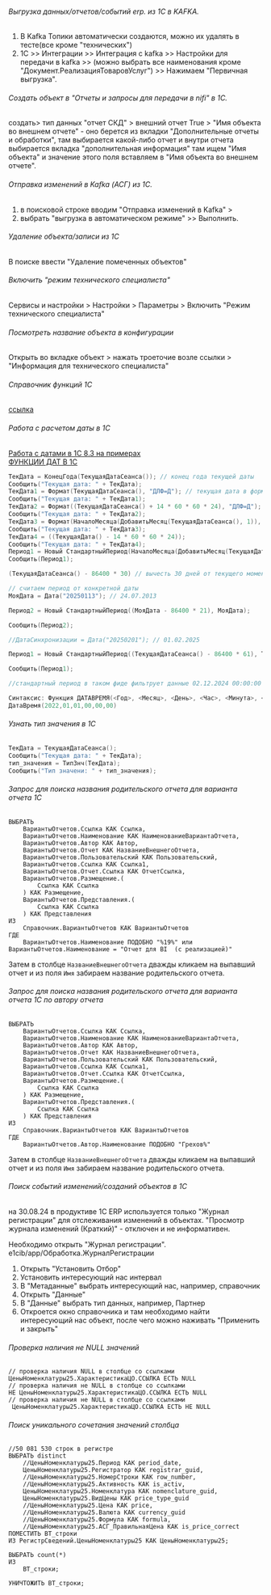 ###### Выгрузка данных/отчетов/событий erp. из 1С в KAFKA.
1. В Kafka Топики автоматически создаются, можно их удалять в тесте(все кроме "технических")
2. 1C >> Интеграции >> Интеграция с kafka >> Настройки для передачи в kafka >> (можно выбрать все наименования кроме "Документ.РеализацияТоваровУслуг") >> Нажимаем "Первичная выгрузка".
###### Создать объект в "Отчеты и запросы для передачи в nifi" в 1C.
создать> тип данных "отчет СКД" > внешний отчет True > "Имя объекта во внешнем отчете" - оно берется из вкладки "Дополнительные отчеты и обработки", там выбирается какой-либо отчет и внутри отчета выбирается вкладка "дополнительная информация" там ищем "Имя объекта" и значение этого поля вставляем в "Имя объекта во внешнем отчете".
###### Отправка изменений в Kafka (АСГ) из 1С.
1. в поисковой строке вводим "Отправка изменений в Kafka" >
2. выбрать "выгрузка в автоматическом режиме" >> Выполнить.
###### Удаление объекта/записи из 1С
В поиске ввести "Удаление помеченных объектов"
###### Включить "режим технического специалиста"
Cервисы и настройки > Настройки > Параметры > Включить "Режим технического специалиста"
###### Посмотреть название объекта в конфигурации
Открыть во вкладке объект > нажать троеточие возле ссылки > "Информация для технического специалиста"
###### Справочник функций 1C
[ссылка](https://www.about1c.ru/v77/)
###### Работа с расчетом даты в 1С
[Работа с датами в 1С 8.3 на примерах](https://programmist1s.ru/daty-v-1s/)  
[ФУНКЦИИ ДАТ В 1С](https://www.1s-up.ru/funkcii-dat-v-1s/)
```c
ТекДата = КонецГода(ТекущаяДатаСеанса()); // конец года текущей даты
Сообщить("Текущая дата: " + ТекДата);
ТекДата1 = Формат(ТекущаяДатаСеанса(), "ДЛФ=Д"); // текущая дата в формате "05.02.2020" 
Сообщить("Текущая дата: " + ТекДата1);
ТекДата2 = Формат((ТекущаяДатаСеанса() + 14 * 60 * 60 * 24), "ДЛФ=Д"); // + 14 дней к текущей дате в формате "05.02.2020" 
Сообщить("Текущая дата: " + ТекДата2);
ТекДата3 = Формат(НачалоМесяца(ДобавитьМесяц(ТекущаяДатаСеанса(), 1)), "ДЛФ=Д"); // начало следующего месяца (от текущего) в формате "05.02.2020" 
Сообщить("Текущая дата: " + ТекДата3);
ТекДата4 = ((ТекущаяДата() - 14 * 60 * 60 * 24));
Сообщить("Текущая дата: " + ТекДата4);
Период1 = Новый СтандартныйПериод(НачалоМесяца(ДобавитьМесяц(ТекущаяДатаСеанса(), -2)),  НачалоМесяца(ДобавитьМесяц(ТекущаяДатаСеанса(), -1)));
Сообщить(Период1);

(ТекущаяДатаСеанса() - 86400 * 30) // вычесть 30 дней от текущего момента

// считаем период от конкретной даты
МояДата = Дата("20250113"); // 24.07.2013

Период2 = Новый СтандартныйПериод((МояДата - 86400 * 21), МояДата);

Сообщить(Период2);

//ДатаСинхронизации = Дата("20250201"); // 01.02.2025

Период1 = Новый СтандартныйПериод((ТекущаяДатаСеанса() - 86400 * 61), ТекущаяДатаСеанса());

Сообщить(Период1);

//стандартный период в таком фиде фильтрует данные 02.12.2024 00:00:00 - 01.02.2025 23:59:59

Синтаксис: Функция ДАТАВРЕМЯ(<Год>, <Месяц>, <День>, <Час>, <Минута>, <Секунда>)
ДатаВремя(2022,01,01,00,00,00)
```
###### Узнать тип значения в 1С
```c
ТекДата = ТекущаяДатаСеанса();
Сообщить("Текущая дата: " + ТекДата);
тип_значения = ТипЗнч(ТекДата);
Сообщить("Тип значени: " + тип_значения);
```
###### Запрос для поиска названия родительского отчета для варианта отчета 1С
```
ВЫБРАТЬ
    ВариантыОтчетов.Ссылка КАК Ссылка,
    ВариантыОтчетов.Наименование КАК НаименованиеВариантаОтчета,
    ВариантыОтчетов.Автор КАК Автор,
    ВариантыОтчетов.Отчет КАК НазваниеВнешнегоОтчета,
    ВариантыОтчетов.Пользовательский КАК Пользовательский,
    ВариантыОтчетов.Ссылка КАК Ссылка1,
    ВариантыОтчетов.Отчет.Ссылка КАК ОтчетСсылка,
    ВариантыОтчетов.Размещение.(
        Ссылка КАК Ссылка
    ) КАК Размещение,
    ВариантыОтчетов.Представления.(
        Ссылка КАК Ссылка
    ) КАК Представления
ИЗ
    Справочник.ВариантыОтчетов КАК ВариантыОтчетов
ГДЕ
    ВариантыОтчетов.Наименование ПОДОБНО "%19%" или ВариантыОтчетов.Наименование = "Отчет для BI  (с реализацией)" 
```
Затем в столбце `НазваниеВнешнегоОтчета` дважды кликаем на выпавший отчет и из поля `Имя` забираем название родительского отчета.

###### Запрос для поиска названия родительского отчета для варианта отчета 1С по автору отчета
```
ВЫБРАТЬ
    ВариантыОтчетов.Ссылка КАК Ссылка,
    ВариантыОтчетов.Наименование КАК НаименованиеВариантаОтчета,
    ВариантыОтчетов.Автор КАК Автор,
    ВариантыОтчетов.Отчет КАК НазваниеВнешнегоОтчета,
    ВариантыОтчетов.Пользовательский КАК Пользовательский,
    ВариантыОтчетов.Ссылка КАК Ссылка1,
    ВариантыОтчетов.Отчет.Ссылка КАК ОтчетСсылка,
    ВариантыОтчетов.Размещение.(
        Ссылка КАК Ссылка
    ) КАК Размещение,
    ВариантыОтчетов.Представления.(
        Ссылка КАК Ссылка
    ) КАК Представления
ИЗ
    Справочник.ВариантыОтчетов КАК ВариантыОтчетов
ГДЕ
    ВариантыОтчетов.Автор.Наименование ПОДОБНО "Грехов%"  
```
Затем в столбце `НазваниеВнешнегоОтчета` дважды кликаем на выпавший отчет и из поля `Имя` забираем название родительского отчета.
###### Поиск событий изменений/созданий объектов в 1C
на 30.08.24 в продуктиве 1C ERP используется только "Журнал регистрации" для отслеживания изменений в объектах. "Просмотр журнала изменений (Краткий)" - отключен и не информативен.

Необходимо открыть "Журнал регистрации".  
e1cib/app/Обработка.ЖурналРегистрации

1. Открыть "Установить Отбор"
2. Установить интересующий нас интервал
3. В "Метаданные" выбрать интересующий нас, например, справочник
4. Открыть "Данные"
5. В "Данные" выбрать тип данных, например, Партнер
6. Откроется окно справочника и там необходимо найти интересующий нас объект, после чего можно наживать "Применить и закрыть"
###### Проверка наличия не NULL значений
```
// проверка наличия NULL в столбце со ссылками
ЦеныНоменклатуры25.ХарактеристикаЦО.ССЫЛКА ЕСТЬ NULL
// проверка наличия не NULL в столбце со ссылками
НЕ ЦеныНоменклатуры25.ХарактеристикаЦО.ССЫЛКА ЕСТЬ NULL
// проверка наличия не NULL в столбце со ссылками
 ЦеныНоменклатуры25.ХарактеристикаЦО.ССЫЛКА ЕСТЬ НЕ NULL
```
###### Поиск уникального сочетания значений столбца
```
//50 081 530 строк в регистре
ВЫБРАТЬ distinct
    //ЦеныНоменклатуры25.Период КАК period_date,
    ЦеныНоменклатуры25.Регистратор КАК registrar_guid,
    //ЦеныНоменклатуры25.НомерСтроки КАК row_number,
    //ЦеныНоменклатуры25.Активность КАК is_activ,
    ЦеныНоменклатуры25.Номенклатура КАК nomenclature_guid,
    ЦеныНоменклатуры25.ВидЦены КАК price_type_guid
    //ЦеныНоменклатуры25.Цена КАК price,
    //ЦеныНоменклатуры25.Валюта КАК currency_guid
    //ЦеныНоменклатуры25.Формула КАК formula,
    //ЦеныНоменклатуры25.АСГ_ПравильнаяЦена КАК is_price_correct
ПОМЕСТИТЬ ВТ_строки
ИЗ РегистрСведений.ЦеныНоменклатуры25 КАК ЦеныНоменклатуры25;

ВЫБРАТЬ count(*)
ИЗ
    ВТ_строки;

УНИЧТОЖИТЬ ВТ_строки;
```
